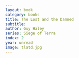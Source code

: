 ```yaml
---
layout: book
category: books
title: The Lost and the Damned
subtitle: 
author: Guy Haley
series: Siege of Terra
index: 2
year: unread
image: tlatd.jpg
---
```

